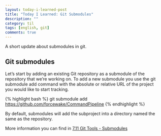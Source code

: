 ```yaml
---
layout: today-i-learned-post
title: "Today I Learned: Git Submodules"
description: ""
category: til
tags: [english, git]
comments: true
---
```


A short update about submodules in git.

## Git submodules
Let’s start by adding an existing Git repository as a submodule of the repository that we’re working on. To add a new submodule you use the git submodule add command with the absolute or relative URL of the project you would like to start tracking.

{% highlight bash %}
git submodule add https://github.com/forcewake/CommandPipeline
{% endhighlight %}

By default, submodules will add the subproject into a directory named the same as the repository.

More information you can find in [7.11 Git Tools - Submodules](https://git-scm.com/book/en/v2/Git-Tools-Submodules)
